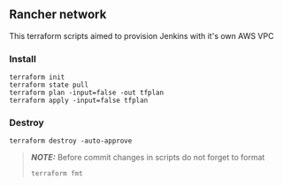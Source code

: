 ## Rancher network
This terraform scripts aimed to provision Jenkins with it's own AWS VPC

### Install 

```shell
terraform init
terraform state pull
terraform plan -input=false -out tfplan
terraform apply -input=false tfplan
```

### Destroy
```shell
terraform destroy -auto-approve
```



> **_NOTE:_** 
> Before commit changes in scripts do not forget to format
> ```shell
> terraform fmt
> ```
